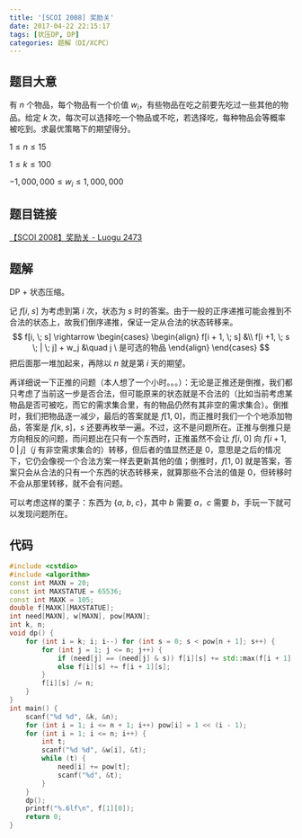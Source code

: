 ```yaml
---
title: '[SCOI 2008] 奖励关'
date: 2017-04-22 22:15:17
tags: [状压DP, DP]
categories: 题解（OI/XCPC）
---
```


## 题目大意

有 $n$ 个物品，每个物品有一个价值 $w_i$，有些物品在吃之前要先吃过一些其他的物品。给定 $k$ 次，每次可以选择吃一个物品或不吃，若选择吃，每种物品会等概率被吃到。求最优策略下的期望得分。

$1 \leqslant n \leqslant 15$

$1 \leqslant k \leqslant 100$

$-1,000,000 \leqslant w_i \leqslant 1,000,000$

## 题目链接

[【SCOI 2008】奖励关 - Luogu 2473](https://www.luogu.com.cn/problem/P2473)

<!-- more -->

## 题解

DP + 状态压缩。

记 $f[i,\; s]$ 为考虑到第 $i$ 次，状态为 $s$ 时的答案。由于一般的正序递推可能会推到不合法的状态上，故我们倒序递推，保证一定从合法的状态转移来。
$$
f[i, \; s] \rightarrow 
\begin{cases}
\begin{align}
f[i + 1, \; s] &\\
f[i +1, \; s \; | \; j] + w_j &\quad j \ 是可选的物品
\end{align}
\end{cases}
$$
把后面那一堆加起来，再除以 $n$ 就是第 $i$ 天的期望。

再详细说一下正推的问题（本人想了一个小时。。。）：无论是正推还是倒推，我们都只考虑了当前这一步是否合法，但可能原来的状态就是不合法的（比如当前考虑某物品是否可被吃，而它的需求集合里，有的物品仍然有其非空的需求集合）。倒推时，我们把物品逐一减少，最后的答案就是 $f[1, \; 0]$，而正推时我们一个个地添加物品，答案是 $f[k, \; s]$，$s$ 还要再枚举一遍。不过，这不是问题所在。正推与倒推只是方向相反的问题，而问题出在只有一个东西时，正推虽然不会让 $f[i, \; 0]$ 向 $f[i + 1, \; 0 \; | \; j]$（$j$ 有非空需求集合的）转移，但后者的值显然还是 $0$，意思是之后的情况下，它仍会像视一个合法方案一样去更新其他的值；倒推时，$f[1, \; 0]$ 就是答案，答案只会从合法的只有一个东西的状态转移来，就算那些不合法的值是 $0$，但转移时不会从那里转移，就不会有问题。

可以考虑这样的栗子：东西为 $\{a, \; b, \; c\}$，其中 $b$ 需要 $a$，$c$ 需要 $b$，手玩一下就可以发现问题所在。

## 代码

```c++
#include <cstdio>
#include <algorithm>
const int MAXN = 20;
const int MAXSTATUE = 65536;
const int MAXK = 105;
double f[MAXK][MAXSTATUE];
int need[MAXN], w[MAXN], pow[MAXN];
int k, n;
void dp() {
    for (int i = k; i; i--) for (int s = 0; s < pow[n + 1]; s++) {
        for (int j = 1; j <= n; j++) {
            if (need[j] == (need[j] & s)) f[i][s] += std::max(f[i + 1][s], f[i + 1][s | pow[j]] + w[j]);
            else f[i][s] += f[i + 1][s];
        }
        f[i][s] /= n;
    }
}
int main() {
    scanf("%d %d", &k, &n);
    for (int i = 1; i <= n + 1; i++) pow[i] = 1 << (i - 1);
    for (int i = 1; i <= n; i++) {
        int t;
        scanf("%d %d", &w[i], &t);
        while (t) {
            need[i] += pow[t];
            scanf("%d", &t);
        }
    }
    dp();
    printf("%.6lf\n", f[1][0]);
    return 0;
}
```